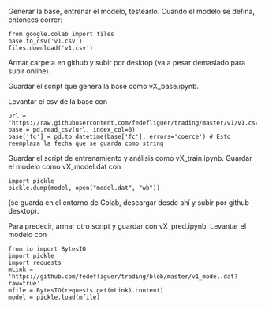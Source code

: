 Generar la base, entrenar el modelo, testearlo. Cuando el modelo se defina, entonces correr:

```
from google.colab import files
base.to_csv('v1.csv')
files.download('v1.csv')
```

Armar carpeta en github y subir por desktop (va a pesar demasiado para subir online). 

Guardar el script que genera la base como vX_base.ipynb.

Levantar el csv de la base con

```
url = 'https://raw.githubusercontent.com/fedefliguer/trading/master/v1/v1.csv'
base = pd.read_csv(url, index_col=0)
base['fc'] = pd.to_datetime(base['fc'], errors='coerce') # Esto reemplaza la fecha que se guarda como string
```

Guardar el script de entrenamiento y análisis como vX_train.ipynb. Guardar el modelo como vX_model.dat  con 

```
import pickle
pickle.dump(model, open("model.dat", "wb"))
```

(se guarda en el entorno de Colab, descargar desde ahí y subir por github desktop).

Para predecir, armar otro script y guardar con vX_pred.ipynb. Levantar el modelo con

```
from io import BytesIO
import pickle
import requests
mLink = 'https://github.com/fedefliguer/trading/blob/master/v1_model.dat?raw=true'
mfile = BytesIO(requests.get(mLink).content)
model = pickle.load(mfile)
```
